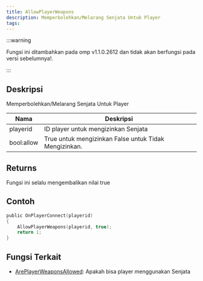 ```yaml
---
title: AllowPlayerWeapons
description: Memperbolehkan/Melarang Senjata Untuk Player
tags:
---
```


:::warning

Fungsi ini ditambahkan pada omp v1.1.0.2612 dan tidak akan berfungsi pada versi sebelumnya!.

:::

## Deskripsi

Memperbolehkan/Melarang Senjata Untuk Player

| Nama     | Deskripsi                              |
| -------- | -------------------------------------- |
| playerid | ID player untuk mengizinkan Senjata   |
| bool:allow| True untuk mengizinkan False untuk Tidak Mengizinkan. |

## Returns

Fungsi ini selalu mengembalikan nilai true

## Contoh

```c
public OnPlayerConnect(playerid)
{
    AllowPlayerWeapons(playerid, true);
    return 1;
}
```

## Fungsi Terkait

- [ArePlayerWeaponsAllowed](ArePlayerWeaponsAllowed): Apakah bisa player menggunakan Senjata
